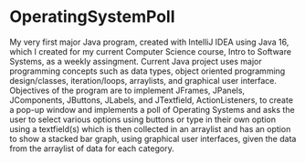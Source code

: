 # OperatingSystemPoll
My very first major Java program, created with IntelliJ IDEA using Java 16, which I created for my current Computer Science course, Intro to Software Systems, as a weekly assingment. Current Java project uses major programming concepts such as data types, object oriented programming design/classes, iteration/loops, arraylists, and graphical user interface. 
Objectives of the program are to implement JFrames, JPanels, JComponents, JButtons, JLabels, and JTextfield, ActionListeners, to create a pop-up window and implements a poll of Operating Systems and asks the user to select various options using buttons or type in their own option using a textfield(s) which is then collected in an arraylist and has an option to show a stacked bar graph, using graphical user interfaces, given the data from the arraylist of data for each category.
